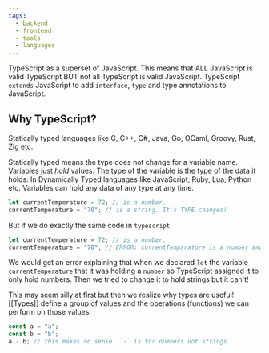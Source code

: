 ```yaml
---
tags:
  - backend
  - frontend
  - tools
  - languages
---
```

TypeScript as a superset of JavaScript. This means that ALL JavaScript is valid TypeScript BUT not all TypeScript is valid JavaScript. TypeScript `extends` JavaScript to add `interface`, `type` and type annotations to JavaScript. 

## Why TypeScript?

Statically typed languages like C, C++, C#, Java, Go, OCaml, Groovy, Rust, Zig etc.

Statically typed means the type does not change for a variable name. Variables just *hold* values. The type of the variable is the type of the data it holds. In Dynamically Typed languages like JavaScript, Ruby, Lua, Python etc. Variables can hold any data of any type at any time.

```typescript
let currentTemperature = 72; // is a number.
currentTemperature = "70"; // is a string. It's TYPE changed!
```

But if we do exactly the same code in `typescript`

```typescript
let currentTemperature = 72; // is a number.
currentTemperature = "70"; // ERROR: currentTemparature is a number and cannot hold a string
```

We would get an error explaining that when we declared `let` the variable `currentTemperature` that it was holding a `number` so TypeScript assigned it to only hold numbers. Then we tried to change it to hold strings but it can't! 

This may seem silly at first but then we realize why types are useful! [[Types]] define a group of values and the operations (functions) we can perform on those values.

```typescript
const a = "a";
const b = "b";
a - b; // this makes no sense. `-` is for numbers not strings.
```